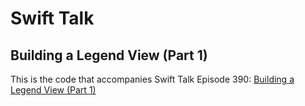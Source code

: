 # Swift Talk
## Building a Legend View (Part 1)

This is the code that accompanies Swift Talk Episode 390: [Building a Legend View (Part 1)](https://talk.objc.io/episodes/S01E390-building-a-legend-view-part-1)

